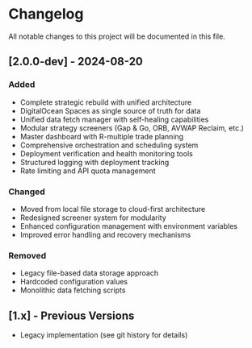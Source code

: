 # Changelog

All notable changes to this project will be documented in this file.

## [2.0.0-dev] - 2024-08-20

### Added
- Complete strategic rebuild with unified architecture
- DigitalOcean Spaces as single source of truth for data
- Unified data fetch manager with self-healing capabilities
- Modular strategy screeners (Gap & Go, ORB, AVWAP Reclaim, etc.)
- Master dashboard with R-multiple trade planning
- Comprehensive orchestration and scheduling system
- Deployment verification and health monitoring tools
- Structured logging with deployment tracking
- Rate limiting and API quota management

### Changed
- Moved from local file storage to cloud-first architecture
- Redesigned screener system for modularity
- Enhanced configuration management with environment variables
- Improved error handling and recovery mechanisms

### Removed
- Legacy file-based data storage approach
- Hardcoded configuration values
- Monolithic data fetching scripts

## [1.x] - Previous Versions
- Legacy implementation (see git history for details)